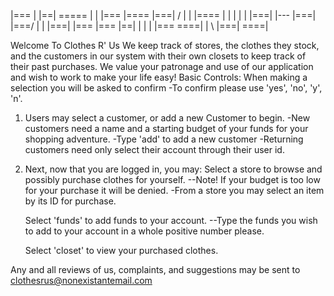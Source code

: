 |=== |    |==| ===== |   | |=== |====   |===| /  |   | |====
|    |    |  |   |   |===| |--- |===|   |===/    |   | |===|
|=== |=== |==|   |   |   | |=== ====|   |   \    |===| ====|

Welcome To Clothes R' Us
We keep track of stores, the clothes they stock, and the customers in our system with their own closets to keep track of their past purchases.
We value your patronage and use of our application and wish to work to make your life easy!
Basic Controls:
    When making a selection you will be asked to confirm
        -To confirm please use 'yes', 'no', 'y', 'n'. 


1. Users may select a customer, or add a new Customer to begin. 
    -New customers need a name and a starting budget of your funds for your shopping adventure.
        -Type 'add' to add a new customer
    -Returning customers need only select their account through their user id. 

2. Next, now that you are logged in, you may:
    Select a store to browse and possibly purchase clothes for yourself. 
            --Note! If your budget is too low for your purchase it will be denied.
        -From a store you may select an item by its ID for purchase.

    Select 'funds' to add funds to your account.
            --Type the funds you wish to add to your account in a whole positive number please.
    
    Select 'closet' to view your purchased clothes.


Any and all reviews of us, complaints, and suggestions 
may be sent to clothesrus@nonexistantemail.com 
    



